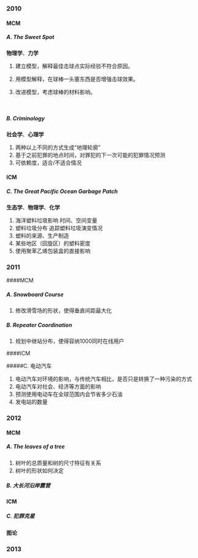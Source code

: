 ### 2010

#### MCM

##### A. The Sweet Spot

**物理学**、**力学**

1. 建立模型，解释最佳击球点实际经验不符合原因。

2. 用模型解释，在球棒一头塞东西是否增强击球效果。

3. 改进模型，考虑球棒的材料影响。

   ​

##### B. Criminology 

**社会学**、**心理学**

1. 两种以上不同的方式生成“地理轮廓”
2. 基于之前犯罪的地点时间，对罪犯的下一次可能的犯罪情况预测
3. 可依赖度，适合/不适合情况



#### ICM

##### C. The Great Pacific Ocean Garbage Patch

**生态学**、**物理学**、**化学**

1. 海洋塑料垃圾影响  时间、空间变量
2. 塑料垃圾分布  追踪塑料垃圾演变情况
3. 塑料的来源、生产制造
4. 某些地区（回旋区）的塑料密度
5. 使用聚苯乙烯包装盒的直接影响



### 2011

####MCM

##### A. Snowboard Course 

1.  修改滑雪场的形状，使得垂直间距最大化



##### B. Repeater Coordination

1. 规划中继站分布，使得容纳1000同时在线用户



####ICM

#####C. 电动汽车 

1. 电动汽车对环境的影响，与传统汽车相比，是否只是转换了一种污染的方式
2. 电动汽车对社会、经济等方面的影响
3. 预测使用电动车在全球范围内会节省多少石油
4. 发电站的数量



### 2012

#### MCM

##### A. The leaves of a tree

1. 树叶的总质量和树的尺寸特征有关系
2. 树叶的形状如何决定



##### B. 大长河沿岸露营 



#### ICM

##### C. 犯罪克星

**图论**



### 2013









